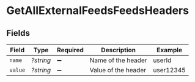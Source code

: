 # GetAllExternalFeedsFeedsHeaders


## Fields

| Field               | Type                | Required            | Description         | Example             |
| ------------------- | ------------------- | ------------------- | ------------------- | ------------------- |
| `name`              | *?string*           | :heavy_minus_sign:  | Name of the header  | userId              |
| `value`             | *?string*           | :heavy_minus_sign:  | Value of the header | user12345           |